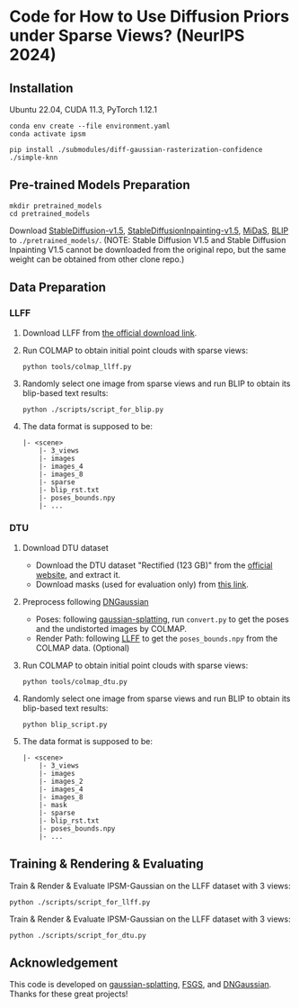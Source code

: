 # Code for How to Use Diffusion Priors under Sparse Views? (NeurIPS 2024)

## Installation

Ubuntu 22.04, CUDA 11.3, PyTorch 1.12.1

``````
conda env create --file environment.yaml
conda activate ipsm

pip install ./submodules/diff-gaussian-rasterization-confidence ./simple-knn
``````

## Pre-trained Models Preparation

```
mkdir pretrained_models
cd pretrained_models
```

Download [StableDiffusion-v1.5](https://huggingface.co/runwayml/stable-diffusion-v1-5), [StableDiffusionInpainting-v1.5](https://huggingface.co/runwayml/stable-diffusion-inpainting), [MiDaS](https://github.com/isl-org/MiDaS), [BLIP](https://huggingface.co/Salesforce/blip-image-captioning-base) to ```./pretrained_models/```. (NOTE: Stable Diffusion V1.5 and Stable Diffusion Inpainting V1.5 cannot be downloaded from the original repo, but the same weight can be obtained from other clone repo.)

## Data Preparation

### LLFF

1. Download LLFF from [the official download link](https://drive.google.com/drive/folders/128yBriW1IG_3NJ5Rp7APSTZsJqdJdfc1).

2. Run COLMAP to obtain initial point clouds with sparse views:

   ```
   python tools/colmap_llff.py
   ```

3. Randomly select one image from sparse views and run BLIP to obtain its blip-based text results:

    ```
    python ./scripts/script_for_blip.py
    ```

4. The data format is supposed to be:

    ```
    |- <scene>
        |- 3_views
        |- images
        |- images_4
        |- images_8
        |- sparse
        |- blip_rst.txt
        |- poses_bounds.npy
        |- ...
    ```

### DTU

1. Download DTU dataset

   - Download the DTU dataset "Rectified (123 GB)" from the [official website](https://roboimagedata.compute.dtu.dk/?page_id=36/), and extract it.
   - Download masks (used for evaluation only) from [this link](https://drive.google.com/file/d/1Yt5T3LJ9DZDiHbtd9PDFNHqJAd7wt-_E/view?usp=sharing).

2. Preprocess following [DNGaussian](https://github.com/Fictionarry/DNGaussian)

   - Poses: following [gaussian-splatting](https://github.com/graphdeco-inria/gaussian-splatting), run `convert.py` to get the poses and the undistorted images by COLMAP.
   - Render Path: following [LLFF](https://github.com/Fyusion/LLFF) to get the `poses_bounds.npy` from the COLMAP data. (Optional)

3. Run COLMAP to obtain initial point clouds with sparse views:

   ```
   python tools/colmap_dtu.py
   ```

4. Randomly select one image from sparse views and run BLIP to obtain its blip-based text results:

    ```
    python blip_script.py
    ```

5. The data format is supposed to be:

    ```
    |- <scene>
        |- 3_views
        |- images
        |- images_2
        |- images_4
        |- images_8
        |- mask
        |- sparse
        |- blip_rst.txt
        |- poses_bounds.npy
        |- ...
    ```

## Training & Rendering & Evaluating

Train & Render & Evaluate IPSM-Gaussian on the LLFF dataset with 3 views:

```
python ./scripts/script_for_llff.py
```

Train & Render & Evaluate IPSM-Gaussian on the LLFF dataset with 3 views:

```
python ./scripts/script_for_dtu.py
```

## Acknowledgement

This code is developed on [gaussian-splatting](https://github.com/graphdeco-inria/gaussian-splatting), [FSGS](https://github.com/VITA-Group/FSGS), and [DNGaussian](https://github.com/Fictionarry/DNGaussian). Thanks for these great projects!
